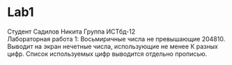 # Lab1  
Студент Садилов Никита Группа ИСТбд-12  
Лабораторная работа 1: Восьмиричные числа не превышающие 204810. Выводит на экран нечетные числа, использующие не менее К разных цифр. Список используемых цифр выводится отдельно прописью.
